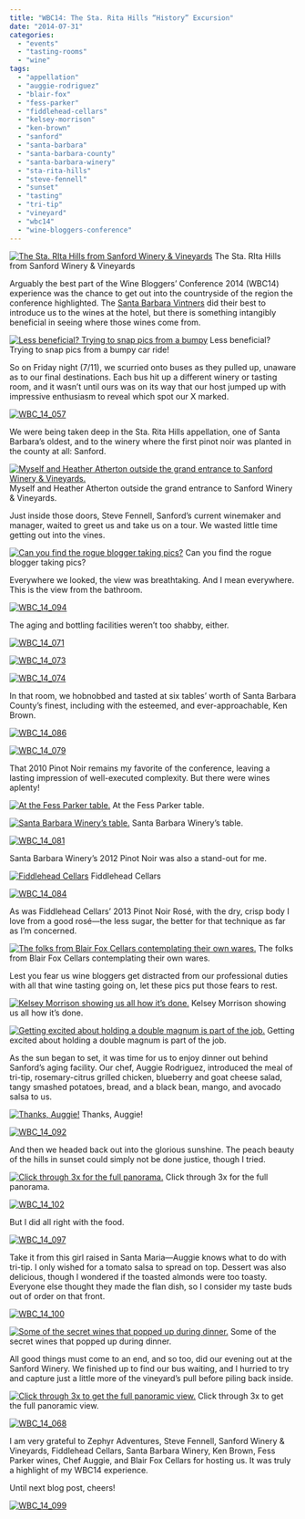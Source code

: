 ```yaml
---
title: "WBC14: The Sta. Rita Hills “History” Excursion"
date: "2014-07-31"
categories:
  - "events"
  - "tasting-rooms"
  - "wine"
tags:
  - "appellation"
  - "auggie-rodriguez"
  - "blair-fox"
  - "fess-parker"
  - "fiddlehead-cellars"
  - "kelsey-morrison"
  - "ken-brown"
  - "sanford"
  - "santa-barbara"
  - "santa-barbara-county"
  - "santa-barbara-winery"
  - "sta-rita-hills"
  - "steve-fennell"
  - "sunset"
  - "tasting"
  - "tri-tip"
  - "vineyard"
  - "wbc14"
  - "wine-bloggers-conference"
---
```





<div class="caption">

[![The Sta. RIta Hills from Sanford Winery & Vineyards](http://s3.amazonaws.com/thegourmez-wpmedia/2014/07/WBC_14_104-500x332.jpg)](http://www.rebeccagomezfarrell.com/2014/07/wbc14-sta-rita-hills-wine-santa-barbara/wbc_14_104/) The Sta. RIta Hills from Sanford Winery & Vineyards</div>


Arguably the best part of the Wine Bloggers’ Conference 2014 (WBC14) experience was the chance to get out into the countryside of the region the conference highlighted. The [Santa Barbara Vintners](http://www.sbcountywines.com/) did their best to introduce us to the wines at the hotel, but there is something intangibly beneficial in seeing where those wines come from.




<div class="caption">

[![Less beneficial? Trying to snap pics from a bumpy ](http://s3.amazonaws.com/thegourmez-wpmedia/2014/07/WBC_14_058-500x332.jpg)](http://www.rebeccagomezfarrell.com/2014/07/wbc14-sta-rita-hills-wine-santa-barbara/wbc_14_058/) Less beneficial? Trying to snap pics from a bumpy car ride!</div>


So on Friday night (7/11), we scurried onto buses as they pulled up, unaware as to our final destinations. Each bus hit up a different winery or tasting room, and it wasn’t until ours was on its way that our host jumped up with impressive enthusiasm to reveal which spot our X marked.

[![WBC_14_057](http://s3.amazonaws.com/thegourmez-wpmedia/2014/07/WBC_14_057-500x332.jpg)](http://www.rebeccagomezfarrell.com/2014/07/wbc14-sta-rita-hills-wine-santa-barbara/wbc_14_057/)

We were being taken deep in the Sta. Rita Hills appellation, one of Santa Barbara’s oldest, and to the winery where the first pinot noir was planted in the county at all: Sanford.




<div class="caption">

[![ Myself and Heather Atherton outside the grand entrance to Sanford Winery & Vineyards.](http://s3.amazonaws.com/thegourmez-wpmedia/2014/07/WBC_14_060-500x332.jpg)](http://www.rebeccagomezfarrell.com/2014/07/wbc14-sta-rita-hills-wine-santa-barbara/wbc_14_060/) Myself and Heather Atherton outside the grand entrance to Sanford Winery & Vineyards.</div>


Just inside those doors, Steve Fennell, Sanford’s current winemaker and manager, waited to greet us and take us on a tour. We wasted little time getting out into the vines.




<div class="caption">

[![Can you find the rogue blogger taking pics?](http://s3.amazonaws.com/thegourmez-wpmedia/2014/07/WBC_14_064-500x332.jpg)](http://www.rebeccagomezfarrell.com/2014/07/wbc14-sta-rita-hills-wine-santa-barbara/wbc_14_064/) Can you find the rogue blogger taking pics?</div>


Everywhere we looked, the view was breathtaking. And I mean everywhere. This is the view from the bathroom.

[![WBC_14_094](http://s3.amazonaws.com/thegourmez-wpmedia/2014/07/WBC_14_094-303x500.jpg)](http://www.rebeccagomezfarrell.com/2014/07/wbc14-sta-rita-hills-wine-santa-barbara/wbc_14_094/)

The aging and bottling facilities weren’t too shabby, either.

[![WBC_14_071](http://s3.amazonaws.com/thegourmez-wpmedia/2014/07/WBC_14_071-332x500.jpg)](http://www.rebeccagomezfarrell.com/2014/07/wbc14-sta-rita-hills-wine-santa-barbara/wbc_14_071/)

[![WBC_14_073](http://s3.amazonaws.com/thegourmez-wpmedia/2014/07/WBC_14_073-500x332.jpg)](http://www.rebeccagomezfarrell.com/2014/07/wbc14-sta-rita-hills-wine-santa-barbara/wbc_14_073/)

[![WBC_14_074](http://s3.amazonaws.com/thegourmez-wpmedia/2014/07/WBC_14_074-500x332.jpg)](http://www.rebeccagomezfarrell.com/2014/07/wbc14-sta-rita-hills-wine-santa-barbara/wbc_14_074/)

In that room, we hobnobbed and tasted at six tables’ worth of Santa Barbara County’s finest, including with the esteemed, and ever-approachable, Ken Brown.

[![WBC_14_086](http://s3.amazonaws.com/thegourmez-wpmedia/2014/07/WBC_14_086-500x332.jpg)](http://www.rebeccagomezfarrell.com/2014/07/wbc14-sta-rita-hills-wine-santa-barbara/wbc_14_086/)

[![WBC_14_079](http://s3.amazonaws.com/thegourmez-wpmedia/2014/07/WBC_14_0791-332x500.jpg)](http://www.rebeccagomezfarrell.com/2014/07/wbc14-sta-rita-hills-wine-santa-barbara/wbc_14_079-2/)

That 2010 Pinot Noir remains my favorite of the conference, leaving a lasting impression of well-executed complexity. But there were wines aplenty!




<div class="caption">

[![At the Fess Parker table.](http://s3.amazonaws.com/thegourmez-wpmedia/2014/07/WBC_14_077-332x500.jpg)](http://www.rebeccagomezfarrell.com/2014/07/wbc14-sta-rita-hills-wine-santa-barbara/wbc_14_077/) At the Fess Parker table.</div>





<div class="caption">

[![Santa Barbara Winery’s table.](http://s3.amazonaws.com/thegourmez-wpmedia/2014/07/WBC_14_080-500x332.jpg)](http://www.rebeccagomezfarrell.com/2014/07/wbc14-sta-rita-hills-wine-santa-barbara/wbc_14_080/) Santa Barbara Winery’s table.</div>


[![WBC_14_081](http://s3.amazonaws.com/thegourmez-wpmedia/2014/07/WBC_14_081-332x500.jpg)](http://www.rebeccagomezfarrell.com/2014/07/wbc14-sta-rita-hills-wine-santa-barbara/wbc_14_081/)

Santa Barbara Winery’s 2012 Pinot Noir was also a stand-out for me.




<div class="caption">

[![Fiddlehead Cellars](http://s3.amazonaws.com/thegourmez-wpmedia/2014/07/WBC_14_082-332x500.jpg)](http://www.rebeccagomezfarrell.com/2014/07/wbc14-sta-rita-hills-wine-santa-barbara/wbc_14_082/) Fiddlehead Cellars</div>


[![WBC_14_084](http://s3.amazonaws.com/thegourmez-wpmedia/2014/07/WBC_14_084-332x500.jpg)](http://www.rebeccagomezfarrell.com/2014/07/wbc14-sta-rita-hills-wine-santa-barbara/wbc_14_084/)

As was Fiddlehead Cellars’ 2013 Pinot Noir Rosé, with the dry, crisp body I love from a good rosé—the less sugar, the better for that technique as far as I’m concerned.




<div class="caption">

[![The folks from Blair Fox Cellars contemplating their own wares.](http://s3.amazonaws.com/thegourmez-wpmedia/2014/07/WBC_14_088-500x332.jpg)](http://www.rebeccagomezfarrell.com/2014/07/wbc14-sta-rita-hills-wine-santa-barbara/wbc_14_088/) The folks from Blair Fox Cellars contemplating their own wares.</div>


Lest you fear us wine bloggers get distracted from our professional duties with all that wine tasting going on, let these pics put those fears to rest.




<div class="caption">

[![Kelsey Morrison showing us all how it’s done.](http://s3.amazonaws.com/thegourmez-wpmedia/2014/07/WBC_14_089-374x500.jpg)](http://www.rebeccagomezfarrell.com/2014/07/wbc14-sta-rita-hills-wine-santa-barbara/wbc_14_089/) Kelsey Morrison showing us all how it’s done.</div>





<div class="caption">

[![Getting excited about holding a double magnum is part of the job.](http://s3.amazonaws.com/thegourmez-wpmedia/2014/07/WBC_14_083-500x344.jpg)](http://www.rebeccagomezfarrell.com/2014/07/wbc14-sta-rita-hills-wine-santa-barbara/wbc_14_083/) Getting excited about holding a double magnum is part of the job.</div>


As the sun began to set, it was time for us to enjoy dinner out behind Sanford’s aging facility. Our chef, Auggie Rodriguez, introduced the meal of tri-tip, rosemary-citrus grilled chicken, blueberry and goat cheese salad, tangy smashed potatoes, bread, and a black bean, mango, and avocado salsa to us.




<div class="caption">

[![Thanks, Auggie!](http://s3.amazonaws.com/thegourmez-wpmedia/2014/07/WBC_14_090-500x332.jpg)](http://www.rebeccagomezfarrell.com/2014/07/wbc14-sta-rita-hills-wine-santa-barbara/wbc_14_090/) Thanks, Auggie!</div>


[![WBC_14_092](http://s3.amazonaws.com/thegourmez-wpmedia/2014/07/WBC_14_092-332x500.jpg)](http://www.rebeccagomezfarrell.com/2014/07/wbc14-sta-rita-hills-wine-santa-barbara/wbc_14_092/)

And then we headed back out into the glorious sunshine. The peach beauty of the hills in sunset could simply not be done justice, though I tried.




<div class="caption">

[![Click through 3x for the full panorama.](http://s3.amazonaws.com/thegourmez-wpmedia/2014/07/WBC_14_1061-500x69.jpg)](http://www.rebeccagomezfarrell.com/2014/07/wbc14-sta-rita-hills-wine-santa-barbara/wbc_14_106-2/) Click through 3x for the full panorama.</div>


[![WBC_14_102](http://s3.amazonaws.com/thegourmez-wpmedia/2014/07/WBC_14_1021-500x332.jpg)](http://www.rebeccagomezfarrell.com/2014/07/wbc14-sta-rita-hills-wine-santa-barbara/wbc_14_102-2/)

But I did all right with the food.

[![WBC_14_097](http://s3.amazonaws.com/thegourmez-wpmedia/2014/07/WBC_14_097-500x332.jpg)](http://www.rebeccagomezfarrell.com/2014/07/wbc14-sta-rita-hills-wine-santa-barbara/wbc_14_097/)

Take it from this girl raised in Santa Maria—Auggie knows what to do with tri-tip. I only wished for a tomato salsa to spread on top. Dessert was also delicious, though I wondered if the toasted almonds were too toasty. Everyone else thought they made the flan dish, so I consider my taste buds out of order on that front.

[![WBC_14_100](http://s3.amazonaws.com/thegourmez-wpmedia/2014/07/WBC_14_100-500x332.jpg)](http://www.rebeccagomezfarrell.com/2014/07/wbc14-sta-rita-hills-wine-santa-barbara/wbc_14_100/)




<div class="caption">

[![Some of the secret wines that popped up during dinner.](http://s3.amazonaws.com/thegourmez-wpmedia/2014/07/WBC_14_0981-500x332.jpg)](http://www.rebeccagomezfarrell.com/2014/07/wbc14-sta-rita-hills-wine-santa-barbara/wbc_14_098-2/) Some of the secret wines that popped up during dinner.</div>


All good things must come to an end, and so too, did our evening out at the Sanford Winery. We finished up to find our bus waiting, and I hurried to try and capture just a little more of the vineyard’s pull before piling back inside.




<div class="caption">

[![Click through 3x to get the full panoramic view.](http://s3.amazonaws.com/thegourmez-wpmedia/2014/07/WBC_14_070-500x109.jpg)](http://www.rebeccagomezfarrell.com/2014/07/wbc14-sta-rita-hills-wine-santa-barbara/wbc_14_070/) Click through 3x to get the full panoramic view.</div>


[![WBC_14_068](http://s3.amazonaws.com/thegourmez-wpmedia/2014/07/WBC_14_068-332x500.jpg)](http://www.rebeccagomezfarrell.com/2014/07/wbc14-sta-rita-hills-wine-santa-barbara/wbc_14_068/)

I am very grateful to Zephyr Adventures, Steve Fennell, Sanford Winery & Vineyards, Fiddlehead Cellars, Santa Barbara Winery, Ken Brown, Fess Parker wines, Chef Auggie, and Blair Fox Cellars for hosting us. It was truly a highlight of my WBC14 experience.

Until next blog post, cheers!

[![WBC_14_099](http://s3.amazonaws.com/thegourmez-wpmedia/2014/07/WBC_14_099-500x332.jpg)](http://www.rebeccagomezfarrell.com/2014/07/wbc14-sta-rita-hills-wine-santa-barbara/wbc_14_099/)
